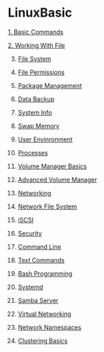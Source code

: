 # LinuxBasic

[1. Basic Commands](https://github.com/Skyaknt/Linux/blob/master/BasicCommandLinux.md) 

[2. Working With File](https://github.com/Skyaknt/Linux/blob/master/LinuxBasic/LamViec%20Voi%20FIle%20Tren%20Linux.md)

3. [File System]()

4. [File Permissions]()

5. [Package Management]()

6. [Data Backup]()

7. [System Info]()

8. [Swap Memory](./content/swap_memory.md)

9. [User Envinronment](./content/user_env.md)

10. [Processes](./content/processes.md)

11. [Volume Manager Basics](./content/volume_manager.md)

12. [Advanced Volume Manager](./content/volume_manager_cont.md)

12. [Networking](./content/basic_networking.md)

13. [Network File System](./content/nfs.md)

14. [iSCSI](./content/shared_storage_iscsi.md)

15. [Security](./content/basic_security.md)

16. [Command Line](./content/command_line_prompt.md)

17. [Text Commands](./content/text_commands.md)

18. [Bash Programming](./content/bash_programming.md)

19. [Systemd](./content/systemd.md)

20. [Samba Server](./content/samba_server.md)

21. [Virtual Networking](./content/virtual-networking.md)

22. [Network Namespaces](./content/network-namespaces.md)

23. [Clustering Basics](./content/cluster-basics.md)
